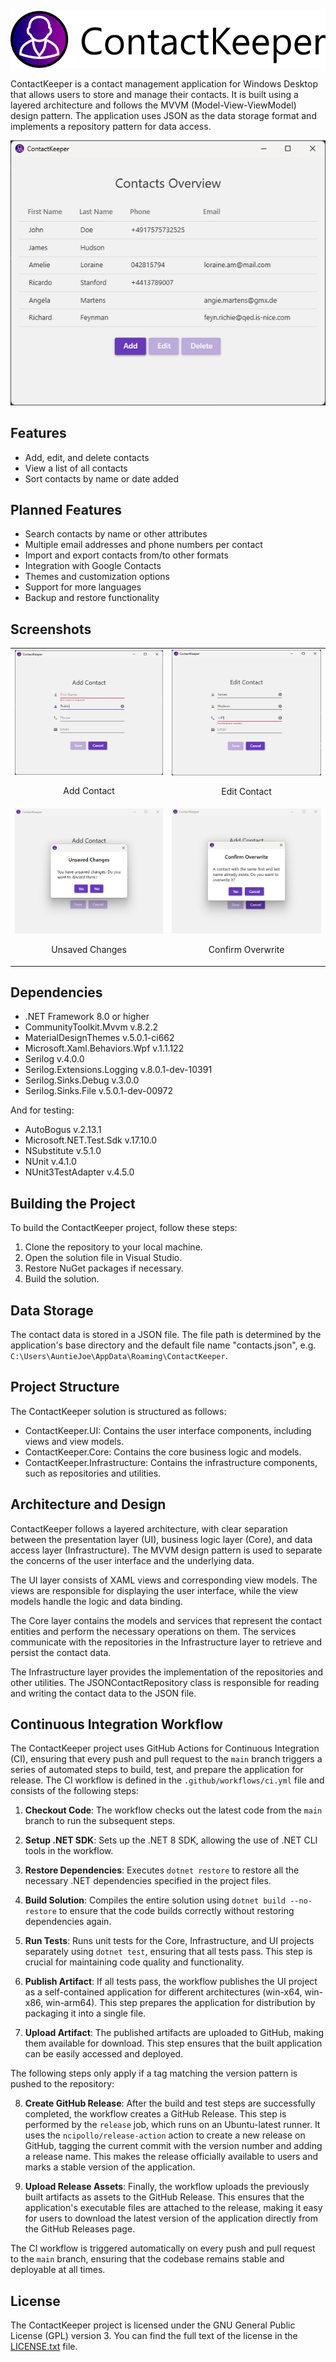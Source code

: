 ![ContactKeeper](Readme-Resources/app-logo-800px.png)

ContactKeeper is a contact management application for Windows Desktop that allows users to store and manage their contacts. It is built using a layered architecture and follows the MVVM (Model-View-ViewModel) design pattern. The application uses JSON as the data storage format and implements a repository pattern for data access.

![Contacts Overview](Readme-Resources/contacts-overview.png)

## Features

- Add, edit, and delete contacts
- View a list of all contacts
- Sort contacts by name or date added

## Planned Features

- Search contacts by name or other attributes
- Multiple email addresses and phone numbers per contact
- Import and export contacts from/to other formats
- Integration with Google Contacts
- Themes and customization options
- Support for more languages
- Backup and restore functionality

## Screenshots

<table>
  <tr>
    <td>
      <img src="Readme-Resources/add-contact.png" alt="Add Contact" title="Add Contact" width="300"/>
      <p align="center">Add Contact</p>
    </td>
    <td>
      <img src="Readme-Resources/edit-contact.png" alt="Edit Contact" title="Edit Contact" width="300"/>
      <p align="center">Edit Contact</p>
    </td>
  </tr>
  <tr>    
    <td>
      <img src="Readme-Resources/unsaved-changes.png" alt="Unsaved Changes" title="Unsaved Changes" width="300"/>
      <p align="center">Unsaved Changes</p>
    </td>
    <td>
      <img src="Readme-Resources/confirm-overwrite.png" alt="Confirm Overwrite" title="Confirm Overwrite" width="300"/>
      <p align="center">Confirm Overwrite</p>
    </td>
  </tr>
</table>

## Dependencies

- .NET Framework 8.0 or higher
- CommunityToolkit.Mvvm v.8.2.2
- MaterialDesignThemes v.5.0.1-ci662
- Microsoft.Xaml.Behaviors.Wpf v.1.1.122
- Serilog v.4.0.0
- Serilog.Extensions.Logging v.8.0.1-dev-10391
- Serilog.Sinks.Debug v.3.0.0
- Serilog.Sinks.File v.5.0.1-dev-00972

And for testing:
- AutoBogus v.2.13.1
- Microsoft.NET.Test.Sdk v.17.10.0
- NSubstitute v.5.1.0
- NUnit v.4.1.0
- NUnit3TestAdapter v.4.5.0

## Building the Project

To build the ContactKeeper project, follow these steps:

1. Clone the repository to your local machine.
2. Open the solution file in Visual Studio.
3. Restore NuGet packages if necessary.
4. Build the solution.

## Data Storage

The contact data is stored in a JSON file. The file path is determined by the application's base directory and the default file name "contacts.json", e.g. `C:\Users\AuntieJoe\AppData\Roaming\ContactKeeper`.

## Project Structure

The ContactKeeper solution is structured as follows:

- ContactKeeper.UI: Contains the user interface components, including views and view models.
- ContactKeeper.Core: Contains the core business logic and models.
- ContactKeeper.Infrastructure: Contains the infrastructure components, such as repositories and utilities.

## Architecture and Design

ContactKeeper follows a layered architecture, with clear separation between the presentation layer (UI), business logic layer (Core), and data access layer (Infrastructure). The MVVM design pattern is used to separate the concerns of the user interface and the underlying data.

The UI layer consists of XAML views and corresponding view models. The views are responsible for displaying the user interface, while the view models handle the logic and data binding.

The Core layer contains the models and services that represent the contact entities and perform the necessary operations on them. The services communicate with the repositories in the Infrastructure layer to retrieve and persist the contact data.

The Infrastructure layer provides the implementation of the repositories and other utilities. The JSONContactRepository class is responsible for reading and writing the contact data to the JSON file.

## Continuous Integration Workflow

The ContactKeeper project uses GitHub Actions for Continuous Integration (CI), ensuring that every push and pull request to the `main` branch triggers a series of automated steps to build, test, and prepare the application for release. The CI workflow is defined in the `.github/workflows/ci.yml` file and consists of the following steps:

1. **Checkout Code**: The workflow checks out the latest code from the `main` branch to run the subsequent steps.

2. **Setup .NET SDK**: Sets up the .NET 8 SDK, allowing the use of .NET CLI tools in the workflow.

3. **Restore Dependencies**: Executes `dotnet restore` to restore all the necessary .NET dependencies specified in the project files.

4. **Build Solution**: Compiles the entire solution using `dotnet build --no-restore` to ensure that the code builds correctly without restoring dependencies again.

5. **Run Tests**: Runs unit tests for the Core, Infrastructure, and UI projects separately using `dotnet test`, ensuring that all tests pass. This step is crucial for maintaining code quality and functionality.

6. **Publish Artifact**: If all tests pass, the workflow publishes the UI project as a self-contained application for different architectures (win-x64, win-x86, win-arm64). This step prepares the application for distribution by packaging it into a single file.

7. **Upload Artifact**: The published artifacts are uploaded to GitHub, making them available for download. This step ensures that the built application can be easily accessed and deployed.

The following steps only apply if a tag matching the version pattern is pushed to the repository:
  
8. **Create GitHub Release**: After the build and test steps are successfully completed, the workflow creates a GitHub Release. This step is performed by the `release` job, which runs on an Ubuntu-latest runner. It uses the `ncipollo/release-action` action to create a new release on GitHub, tagging the current commit with the version number and adding a release name. This makes the release officially available to users and marks a stable version of the application.

9. **Upload Release Assets**: Finally, the workflow uploads the previously built artifacts as assets to the GitHub Release. This ensures that the application's executable files are attached to the release, making it easy for users to download the latest version of the application directly from the GitHub Releases page.

The CI workflow is triggered automatically on every push and pull request to the `main` branch, ensuring that the codebase remains stable and deployable at all times.

## License

The ContactKeeper project is licensed under the GNU General Public License (GPL) version 3. You can find the full text of the license in the [LICENSE.txt](LICENSE.txt) file.


